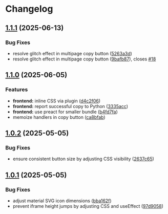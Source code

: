 # Changelog

## [1.1.1](https://github.com/alex-feel/st-copy/compare/v1.1.0...v1.1.1) (2025-06-13)


### Bug Fixes

* resolve glitch effect in multipage copy button ([5263a3d](https://github.com/alex-feel/st-copy/commit/5263a3dcbe9b04acf920a47ed4a6ce21f596ed20))
* resolve glitch effect in multipage copy button ([9bafb87](https://github.com/alex-feel/st-copy/commit/9bafb8798a391e4b14c7bdcc2685dabf4ca5e9e6)), closes [#18](https://github.com/alex-feel/st-copy/issues/18)

## [1.1.0](https://github.com/alex-feel/st-copy/compare/v1.0.2...v1.1.0) (2025-06-05)


### Features

* **frontend:** inline CSS via plugin ([d4c2f06](https://github.com/alex-feel/st-copy/commit/d4c2f06a28adc635948f67fcad52f80b373d63ef))
* **frontend:** report successful copy to Python ([3335acc](https://github.com/alex-feel/st-copy/commit/3335acca4dd2c0efd224d09959dce7df9e6fb89c))
* **frontend:** use preact for smaller bundle ([b4fd7fa](https://github.com/alex-feel/st-copy/commit/b4fd7fa3819bd1343f9fd2d3c8e209e224fd20b5))
* memoize handlers in copy button ([ca8bfab](https://github.com/alex-feel/st-copy/commit/ca8bfab0f0cf8fb84eb200b4aa45295e0b114508))

## [1.0.2](https://github.com/alex-feel/st-copy/compare/v1.0.1...v1.0.2) (2025-05-05)


### Bug Fixes

* ensure consistent button size by adjusting CSS visibility ([2637c65](https://github.com/alex-feel/st-copy/commit/2637c653f1abc234d78729b40f1e8b5c0ab4cce3))

## [1.0.1](https://github.com/alex-feel/st-copy/compare/v1.0.0...v1.0.1) (2025-05-05)


### Bug Fixes

* adjust material SVG icon dimensions ([bba162f](https://github.com/alex-feel/st-copy/commit/bba162f952b6306459bd9bb2efec71b874da059f))
* prevent iframe height jumps by adjusting CSS and useEffect ([97d9058](https://github.com/alex-feel/st-copy/commit/97d90582948d17846689cc98c32b1213c8cf9d2c))
